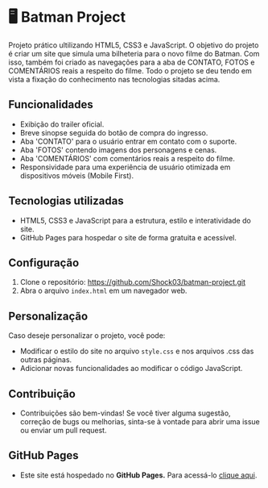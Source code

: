# 🖥️ Batman Project
Projeto prático ultilizando HTML5, CSS3 e JavaScript. O objetivo do projeto é criar um site que simula uma bilheteria para o novo filme do Batman. Com isso, também foi criado as navegações para a aba de CONTATO, FOTOS e COMENTÁRIOS reais a respeito do filme.
Todo o projeto se deu tendo em vista a fixação do conhecimento nas tecnologias sitadas acima.

## Funcionalidades

- Exibição do trailer oficial.
- Breve sinopse seguida do botão de compra do ingresso.
- Aba 'CONTATO' para o usuário entrar em contato com o suporte.
- Aba 'FOTOS' contendo imagens dos personagens e cenas.
- Aba 'COMENTÁRIOS' com comentários reais a respeito do filme.
- Responsividade para uma experiência de usuário otimizada em dispositivos móveis (Mobile First).

## Tecnologias utilizadas

- HTML5, CSS3 e JavaScript para a estrutura, estilo e interatividade do site.
- GitHub Pages para hospedar o site de forma gratuita e acessível.

## Configuração

1. Clone o repositório: https://github.com/Shock03/batman-project.git
2. Abra o arquivo `index.html` em um navegador web.

## Personalização

Caso deseje personalizar o projeto, você pode:

- Modificar o estilo do site no arquivo `style.css` e nos arquivos .css das outras páginas.
- Adicionar novas funcionalidades ao modificar o código JavaScript.

## Contribuição

- Contribuições são bem-vindas! Se você tiver alguma sugestão, correção de bugs ou melhorias, sinta-se à vontade para abrir uma issue ou enviar um pull request.

## GitHub Pages
- Este site está hospedado no **GitHub Pages.** Para acessá-lo [clique aqui](https://shock03.github.io/batman-project/).
